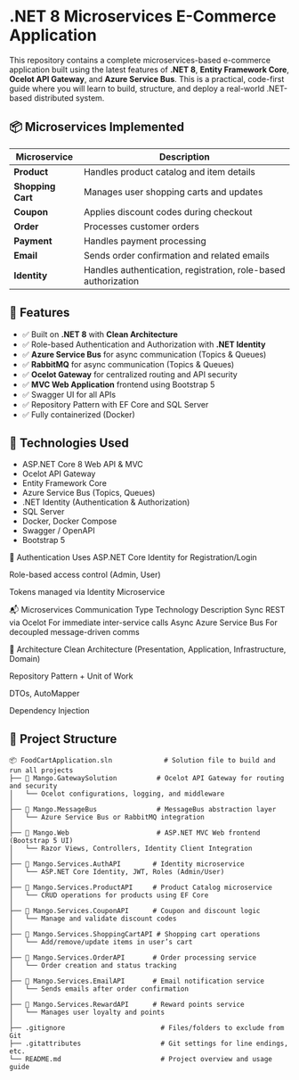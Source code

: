 # .NET 8 Microservices E-Commerce Application

This repository contains a complete microservices-based e-commerce application built using the latest features of **.NET 8**, **Entity Framework Core**, **Ocelot API Gateway**, and **Azure Service Bus**. This is a practical, code-first guide where you will learn to build, structure, and deploy a real-world .NET-based distributed system.

## 📦 Microservices Implemented

| Microservice       | Description |
|--------------------|-------------|
| **Product**        | Handles product catalog and item details |
| **Shopping Cart**  | Manages user shopping carts and updates |
| **Coupon**         | Applies discount codes during checkout |
| **Order**          | Processes customer orders |
| **Payment**        | Handles payment processing |
| **Email**          | Sends order confirmation and related emails |
| **Identity**       | Handles authentication, registration, role-based authorization |

## 🎯 Features

- ✅ Built on **.NET 8** with **Clean Architecture**
- ✅ Role-based Authentication and Authorization with **.NET Identity**
- ✅ **Azure Service Bus** for async communication (Topics & Queues)
- ✅ **RabbitMQ** for async communication (Topics & Queues)
- ✅ **Ocelot Gateway** for centralized routing and API security
- ✅ **MVC Web Application** frontend using Bootstrap 5
- ✅ Swagger UI for all APIs
- ✅ Repository Pattern with EF Core and SQL Server
- ✅ Fully containerized (Docker)


## 🚀 Technologies Used

- ASP.NET Core 8 Web API & MVC
- Ocelot API Gateway
- Entity Framework Core
- Azure Service Bus (Topics, Queues)
- .NET Identity (Authentication & Authorization)
- SQL Server
- Docker, Docker Compose
- Swagger / OpenAPI
- Bootstrap 5

🔐 Authentication
Uses ASP.NET Core Identity for Registration/Login

Role-based access control (Admin, User)

Tokens managed via Identity Microservice

📬 Microservices Communication
Type	Technology	Description
Sync	REST via Ocelot	For immediate inter-service calls
Async	Azure Service Bus	For decoupled message-driven comms

🧱 Architecture
Clean Architecture (Presentation, Application, Infrastructure, Domain)

Repository Pattern + Unit of Work

DTOs, AutoMapper

Dependency Injection
## 📁 Project Structure
```text
📦 FoodCartApplication.sln             # Solution file to build and run all projects
├── 📂 Mango.GatewaySolution          # Ocelot API Gateway for routing and security
│   └── Ocelot configurations, logging, and middleware
│
├── 📂 Mango.MessageBus               # MessageBus abstraction layer
│   └── Azure Service Bus or RabbitMQ integration
│
├── 📂 Mango.Web                      # ASP.NET MVC Web frontend (Bootstrap 5 UI)
│   └── Razor Views, Controllers, Identity Client Integration
│
├── 📂 Mango.Services.AuthAPI        # Identity microservice
│   └── ASP.NET Core Identity, JWT, Roles (Admin/User)
│
├── 📂 Mango.Services.ProductAPI     # Product Catalog microservice
│   └── CRUD operations for products using EF Core
│
├── 📂 Mango.Services.CouponAPI      # Coupon and discount logic
│   └── Manage and validate discount codes
│
├── 📂 Mango.Services.ShoppingCartAPI # Shopping cart operations
│   └── Add/remove/update items in user’s cart
│
├── 📂 Mango.Services.OrderAPI       # Order processing service
│   └── Order creation and status tracking
│
├── 📂 Mango.Services.EmailAPI       # Email notification service
│   └── Sends emails after order confirmation
│
├── 📂 Mango.Services.RewardAPI      # Reward points service
│   └── Manages user loyalty and points
│
├── .gitignore                        # Files/folders to exclude from Git
├── .gitattributes                    # Git settings for line endings, etc.
└── README.md                         # Project overview and usage guide
